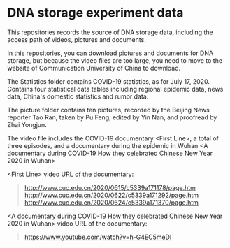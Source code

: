 # DNA storage experiment data

This repositories records the source of DNA storage data, including the access path of videos, pictures and documents.

In this repositories, you can download pictures and documents for DNA storage, but because
the video files are too large, you need to move to the website of Communication University
of China to download.

The Statistics folder contains COVID-19 statistics, as for July 17, 2020.
Contains four statistical data tables including regional epidemic data, news data, China's domestic statistics and rumor data.

The picture folder contains ten pictures, recorded by the Beijing News reporter Tao Ran, taken by Pu Feng, edited by Yin Nan, and proofread by Zhai Yongjun.

The video file includes the COVID-19 documentary \<First Line>, a total of three episodes, and a documentary during the epidemic in Wuhan <A documentary during COVID-19 How they celebrated Chinese New Year 2020 in Wuhan>

\<First Line> video URL of the documentary:

> http://www.cuc.edu.cn/2020/0615/c5339a171178/page.htm
> http://www.cuc.edu.cn/2020/0622/c5339a171292/page.htm
> http://www.cuc.edu.cn/2020/0624/c5339a171370/page.htm

\<A documentary during COVID-19 How they celebrated Chinese New Year 2020 in Wuhan> video
URL of the documentary:

> https://www.youtube.com/watch?v=h-G4EC5meDI  